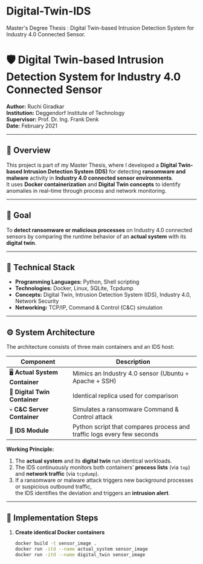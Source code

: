 # Digital-Twin-IDS
Master's Degree Thesis : Digital Twin-based Intrusion Detection System for Industry 4.0 Connected Sensor.

# 🛡️ Digital Twin-based Intrusion Detection System for Industry 4.0 Connected Sensor

**Author:** Ruchi Giradkar  
**Institution:** Deggendorf Institute of Technology  
**Supervisor:** Prof. Dr. Ing. Frank Denk  
**Date:** February 2021  

---

## 📘 Overview
This project is part of my Master Thesis, where I developed a **Digital Twin-based Intrusion Detection System (IDS)** for detecting **ransomware and malware** activity in **Industry 4.0 connected sensor environments**.  
It uses **Docker containerization** and **Digital Twin concepts** to identify anomalies in real-time through process and network monitoring.

---

## 🎯 Goal
To **detect ransomware or malicious processes** on Industry 4.0 connected sensors by comparing the runtime behavior of an **actual system** with its **digital twin**.

---

## 🧩 Technical Stack
- **Programming Languages:** Python, Shell scripting  
- **Technologies:** Docker, Linux, SQLite, Tcpdump  
- **Concepts:** Digital Twin, Intrusion Detection System (IDS), Industry 4.0, Network Security  
- **Networking:** TCP/IP, Command & Control (C&C) simulation  

---

## ⚙️ System Architecture
The architecture consists of three main containers and an IDS host:

| Component | Description |
|------------|-------------|
| 🖥️ **Actual System Container** | Mimics an Industry 4.0 sensor (Ubuntu + Apache + SSH) |
| 🧭 **Digital Twin Container** | Identical replica used for comparison |
| 💀 **C&C Server Container** | Simulates a ransomware Command & Control attack |
| 🧠 **IDS Module** | Python script that compares process and traffic logs every few seconds |

**Working Principle:**
1. The **actual system** and its **digital twin** run identical workloads.  
2. The IDS continuously monitors both containers’ **process lists** (via `top`) and **network traffic** (via `tcpdump`).  
3. If a ransomware or malware attack triggers new background processes or suspicious outbound traffic,  
   the IDS identifies the deviation and triggers an **intrusion alert**.

---

## 🧪 Implementation Steps
1. **Create identical Docker containers**
   ```bash
   docker build -t sensor_image .
   docker run -itd --name actual_system sensor_image
   docker run -itd --name digital_twin sensor_image
